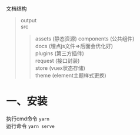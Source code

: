 
文档结构
>output  
>src  
>>assets (静态资源)
>>components (公共组件)  
>>docs (埋点js文件=>后面会优化好)  
>>plugins (第三方插件)  
>>request (接口封装)  
>>store (vuex状态存储)  
>>theme (element主题样式更换)  
# 一、安装
执行cmd命令 ```yarn```
</br>
运行命令  ```yarn serve```
  
